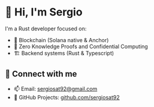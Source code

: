 # 👋 Hi, I'm Sergio

I'm a Rust developer focused on:

- 🧠 Blockchain (Solana native & Anchor)
- 🔐 Zero Knowledge Proofs and Confidential Computing
- 🏗️ Backend systems (Rust & Typescript)

## 🔗 Connect with me
- 📫 Email: sergiosat92@gmail.com
- 🧰 GitHub Projects: [github.com/sergiosat92](https://github.com/sergiosat92)
